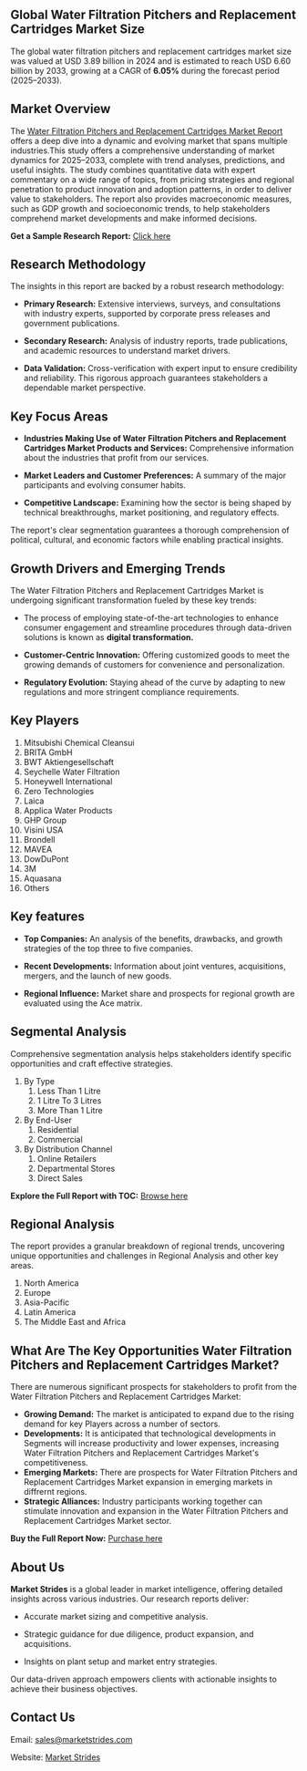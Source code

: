 <h2>Global Water Filtration Pitchers and Replacement Cartridges Market Size</h2>
<p>The global water filtration pitchers and replacement cartridges market size was valued at USD 3.89 billion in 2024 and is estimated to reach USD 6.60 billion by 2033, growing at a CAGR of <strong>6.05%</strong> during the forecast period (2025&ndash;2033).</p>
<h2>Market Overview</h2>
<p>The <a href="https://marketstrides.com/report/water-filtration-pitchers-and-replacement-cartridges-market">Water Filtration Pitchers and Replacement Cartridges Market Report</a> offers a deep dive into a dynamic and evolving market that spans multiple industries.This study offers a comprehensive understanding of market dynamics for 2025&ndash;2033, complete with trend analyses, predictions, and useful insights. The study combines quantitative data with expert commentary on a wide range of topics, from pricing strategies and regional penetration to product innovation and adoption patterns, in order to deliver value to stakeholders. The report also provides macroeconomic measures, such as GDP growth and socioeconomic trends, to help stakeholders comprehend market developments and make informed decisions.</p>
<p><strong>Get a Sample Research Report:</strong> <a href="https://marketstrides.com/request-sample/water-filtration-pitchers-and-replacement-cartridges-market">Click here</a></p>
<h2>Research Methodology</h2>
<p>The insights in this report are backed by a robust research methodology:</p>
<ul>
<li>
<p><strong>Primary Research:</strong> Extensive interviews, surveys, and consultations with industry experts, supported by corporate press releases and government publications.</p>
</li>
<li>
<p><strong>Secondary Research:</strong> Analysis of industry reports, trade publications, and academic resources to understand market drivers.</p>
</li>
<li>
<p><strong>Data Validation:</strong> Cross-verification with expert input to ensure credibility and reliability. This rigorous approach guarantees stakeholders a dependable market perspective.</p>
</li>
</ul>
<h2>Key Focus Areas</h2>
<ul>
<li>
<p><strong>Industries Making Use of Water Filtration Pitchers and Replacement Cartridges Market Products and Services:</strong> Comprehensive information about the industries that profit from our services.</p>
</li>
<li>
<p><strong>Market Leaders and Customer Preferences:</strong> A summary of the major participants and evolving consumer habits.</p>
</li>
<li>
<p><strong>Competitive Landscape:</strong> Examining how the sector is being shaped by technical breakthroughs, market positioning, and regulatory effects.</p>
</li>
</ul>
<p>The report's clear segmentation guarantees a thorough comprehension of political, cultural, and economic factors while enabling practical insights.</p>
<h2>Growth Drivers and Emerging Trends</h2>
<p>The Water Filtration Pitchers and Replacement Cartridges Market is undergoing significant transformation fueled by these key trends:</p>
<ul>
<li>
<p>The process of employing state-of-the-art technologies to enhance consumer engagement and streamline procedures through data-driven solutions is known as <strong>digital transformation.</strong></p>
</li>
<li>
<p><strong>Customer-Centric Innovation:</strong> Offering customized goods to meet the growing demands of customers for convenience and personalization.</p>
</li>
<li>
<p><strong>Regulatory Evolution:</strong> Staying ahead of the curve by adapting to new regulations and more stringent compliance requirements.</p>
</li>
</ul>
<h2>Key Players</h2>
<ol>
<li>Mitsubishi Chemical Cleansui</li>
<li>BRITA GmbH</li>
<li>BWT Aktiengesellschaft</li>
<li>Seychelle Water Filtration</li>
<li>Honeywell International</li>
<li>Zero Technologies</li>
<li>Laica</li>
<li>Applica Water Products</li>
<li>GHP Group</li>
<li>Visini USA</li>
<li>Brondell</li>
<li>MAVEA</li>
<li>DowDuPont</li>
<li>3M</li>
<li>Aquasana</li>
<li>Others</li>
</ol>
<h2>Key features</h2>
<ul>
<li>
<p><strong>Top Companies:</strong> An analysis of the benefits, drawbacks, and growth strategies of the top three to five companies.&nbsp;</p>
</li>
<li>
<p><strong>Recent Developments:</strong> Information about joint ventures, acquisitions, mergers, and the launch of new goods.</p>
</li>
<li>
<p><strong>Regional Influence:</strong> Market share and prospects for regional growth are evaluated using the Ace matrix.</p>
</li>
</ul>
<h2>Segmental Analysis</h2>
<p>Comprehensive segmentation analysis helps stakeholders identify specific opportunities and craft effective strategies.</p>
<ol>
<li>By Type
<ol>
<li>Less Than 1 Litre</li>
<li>1 Litre To 3 Litres</li>
<li>More Than 1 Litre</li>
</ol>
</li>
<li>By End-User
<ol>
<li>Residential</li>
<li>Commercial</li>
</ol>
</li>
<li>By Distribution Channel
<ol>
<li>Online Retailers</li>
<li>Departmental Stores</li>
<li>Direct Sales</li>
</ol>
</li>
</ol>
<p><strong>Explore the Full Report with TOC:</strong> <a href="https://marketstrides.com/report/water-filtration-pitchers-and-replacement-cartridges-market">Browse here</a></p>
<h2>Regional Analysis</h2>
<p>The report provides a granular breakdown of regional trends, uncovering unique opportunities and challenges in&nbsp;Regional Analysis and other key areas.</p>
<ol>
<li>North America</li>
<li>Europe</li>
<li>Asia-Pacific</li>
<li>Latin America</li>
<li>The Middle East and Africa</li>
</ol>
<h2>What Are The Key Opportunities Water Filtration Pitchers and Replacement Cartridges Market?</h2>
<p>There are numerous significant prospects for stakeholders to profit from the Water Filtration Pitchers and Replacement Cartridges Market:</p>
<ul>
<li><strong>Growing Demand:</strong> The market is anticipated to expand due to the rising demand for key Players across a number of sectors.</li>
<li><strong>Developments:</strong> It is anticipated that technological developments in Segments will increase productivity and lower expenses, increasing Water Filtration Pitchers and Replacement Cartridges Market's competitiveness.</li>
<li><strong>Emerging Markets:</strong> There are prospects for Water Filtration Pitchers and Replacement Cartridges Market expansion in emerging markets in diffrernt regions.</li>
<li><strong>Strategic Alliances:</strong> Industry participants working together can stimulate innovation and expansion in the Water Filtration Pitchers and Replacement Cartridges Market sector.</li>
</ul>
<p><strong>Buy the Full Report Now:</strong> <a href="https://marketstrides.com/buyNow/water-filtration-pitchers-and-replacement-cartridges-market?price=single_price">Purchase here</a></p>
<h2>About Us</h2>
<p><strong>Market Strides</strong> is a global leader in market intelligence, offering detailed insights across various industries. Our research reports deliver:</p>
<ul>
<li>
<p>Accurate market sizing and competitive analysis.</p>
</li>
<li>
<p>Strategic guidance for due diligence, product expansion, and acquisitions.</p>
</li>
<li>
<p>Insights on plant setup and market entry strategies.</p>
</li>
</ul>
<p>Our data-driven approach empowers clients with actionable insights to achieve their business objectives.</p>
<h2>Contact Us</h2>
<p>Email: <a href="mailto:sales@marketstrides.com">sales@marketstrides.com</a></p>
<p>Website: <a href="https://marketstrides.com/">Market Strides</a></p>
